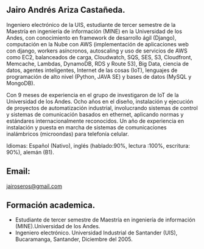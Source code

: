 ## Jairo Andrés Ariza Castañeda.

Ingeniero electrónico de la UIS, estudiante de tercer semestre de la Maestría en ingeniería de información (MINE) en la Universidad de los Andes, con conocimiento en framework de desarrollo ágil (Django), computación en la Nube con AWS (implementación de aplicaciones web con django, workers asíncronos, autoscaling y uso de servicios de AWS como EC2,  balanceados de carga, Cloudwatch, SQS, SES, S3, Cloudfront, Memcache, Lambdas, DynamoDB, RDS y Route 53), Big Data, ciencia de datos, agentes inteligentes, Internet de las cosas (IoT), lenguajes de programación de alto nivel (Python, JAVA SE) y bases de datos (MySQL y MongoDB).

Con 9 meses de experiencia en el grupo de investigaron de IoT de la Universidad de los Andes. Ocho años en el diseño, instalación y ejecución de proyectos de automatización industrial, involucrando sistemas de control y sistemas de comunicación basados en ethernet, aplicando normas y estándares internacionalmente reconocidos. Un año de experiencia en instalación y puesta en marcha de sistemas de comunicaciones inalámbricos (microondas) para telefonía celular.

Idiomas: Español (Nativo), inglés (hablado:90%, lectura :100%, escritura: 90%), alemán (B1).

## Email:
jairoseros@gmail.com

## Formación academica.

- Estudiante de tercer semestre de Maestría en ingeniería de información (MINE).Universidad de los Andes.
- Ingeniero electrónico. Universidad Industrial de Santander (UIS), Bucaramanga, Santander, Diciembre del 2005.


<!-- You can use the [editor on GitHub](https://github.com/jairoseros/jairoseros.github.io/edit/master/index.md) to maintain and preview the content for your website in Markdown files.

Whenever you commit to this repository, GitHub Pages will run [Jekyll](https://jekyllrb.com/) to rebuild the pages in your site, from the content in your Markdown files.

### Markdown

Markdown is a lightweight and easy-to-use syntax for styling your writing. It includes conventions for

```markdown
Syntax highlighted code block

# Header 1
## Header 2
### Header 3

- Bulleted
- List

1. Numbered
2. List

**Bold** and _Italic_ and `Code` text

[Link](url) and ![Image](src)
```

For more details see [GitHub Flavored Markdown](https://guides.github.com/features/mastering-markdown/).

### Jekyll Themes

Your Pages site will use the layout and styles from the Jekyll theme you have selected in your [repository settings](https://github.com/jairoseros/jairoseros.github.io/settings). The name of this theme is saved in the Jekyll `_config.yml` configuration file.

### Support or Contact

Having trouble with Pages? Check out our [documentation](https://help.github.com/categories/github-pages-basics/) or [contact support](https://github.com/contact) and we’ll help you sort it out. -->

